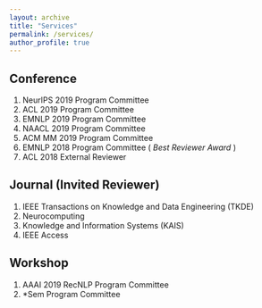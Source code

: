 ```yaml
---
layout: archive
title: "Services"
permalink: /services/
author_profile: true
---
```


## Conference
1. NeurIPS 2019 Program Committee
2. ACL 2019 Program Committee
3. EMNLP 2019 Program Committee
4. NAACL 2019 Program Committee
5. ACM MM 2019 Program Committee  
6. EMNLP 2018 Program Committee (<i> Best Reviewer Award </i>)
7. ACL 2018 External Reviewer

## Journal (Invited Reviewer)
1. IEEE Transactions on Knowledge and Data Engineering (TKDE)
2. Neurocomputing
3. Knowledge and Information Systems (KAIS)
4. IEEE Access

## Workshop
1. AAAI 2019 RecNLP Program Committee
2. \*Sem Program Committee
